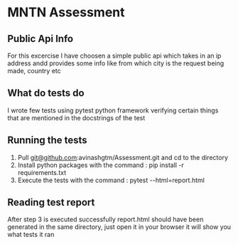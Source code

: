 # MNTN Assessment

## Public Api Info
For this excercise I have choosen a simple public api which takes in an ip address andd provides some info like from which city is the request being made, country etc

## What do tests do
I wrote few tests using pytest python framework verifying certain things that are mentioned in the docstrings of the test
 
## Running the tests
1. Pull git@github.com:avinashgtm/Assessment.git and cd to the directory
2. Install python packages with the command : pip install -r requirements.txt
3. Execute the tests with the command : pytest --html=report.html

## Reading test report
After step 3 is executed successfully report.html should have been generated in the same directory, just open it in your browser it will show you what tests it ran